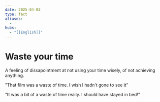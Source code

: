 ```yaml
---
date: 2025-04-03
type: fact
aliases:
  -
hubs:
  - "[[English]]"
---
```


# Waste your time

A feeling of dissapointment at not using your time wisely, of not achieving anything.

"That film was a waste of time. I wish I hadn't gone to see it"

"It was a bit of a waste of time really. I should have stayed in bed!"

